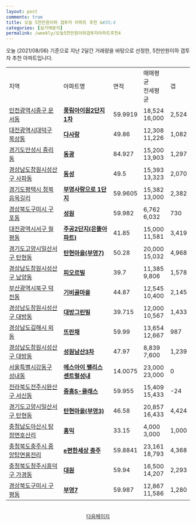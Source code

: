 ```yaml
---
layout: post
comments: true
title: 오늘 5천만원이하 갭투자 아파트 추천 &#35;4
categories: [실거래분석]
permalink: /weekly/오늘5천만원이하갭투자아파트추천4
---
```


오늘 (2021/08/06) 기준으로 지난 2달간 거래량을 바탕으로 선정한,
5천만원이하 갭투자 추천 아파트입니다.

<table class="sortable">
  <tr>
    <td>지역</td>
    <td>아파트명</td>
    <td>면적</td>
    <td>매매평균<br>전세평균</td>
    <td>갭</td>
  </tr>

  <tr class="item">
    <td><a href="/apt/인천광역시중구운서동">인천광역시중구 운서동</a></td>
    <td style="font-weight: bold;"><a href="https://search.naver.com/search.naver?query=운서동 풍림아이원2단지1차">풍림아이원2단지1차</a></td>
    <td>59.9919</td>
    <td>18,524<br>16,000</td>
    <td>2,524</td>
  </tr>

  <tr class="item">
    <td><a href="/apt/대전광역시대덕구목상동">대전광역시대덕구 목상동</a></td>
    <td style="font-weight: bold;"><a href="https://search.naver.com/search.naver?query=목상동 다사랑">다사랑</a></td>
    <td>49.86</td>
    <td>12,308<br>11,226</td>
    <td>1,082</td>
  </tr>

  <tr class="item">
    <td><a href="/apt/경기도안성시중리동">경기도안성시 중리동</a></td>
    <td style="font-weight: bold;"><a href="https://search.naver.com/search.naver?query=중리동 동광">동광</a></td>
    <td>84.927</td>
    <td>15,200<br>13,903</td>
    <td>1,297</td>
  </tr>

  <tr class="item">
    <td><a href="/apt/경상남도창원시성산구사파동">경상남도창원시성산구 사파동</a></td>
    <td style="font-weight: bold;"><a href="https://search.naver.com/search.naver?query=사파동 동성">동성</a></td>
    <td>49.5</td>
    <td>15,393<br>13,323</td>
    <td>2,070</td>
  </tr>

  <tr class="item">
    <td><a href="/apt/경기도평택시청북읍옥길리">경기도평택시 청북읍옥길리</a></td>
    <td style="font-weight: bold;"><a href="https://search.naver.com/search.naver?query=청북읍옥길리 부영사랑으로 1단지">부영사랑으로 1단지</a></td>
    <td>59.9605</td>
    <td>15,382<br>13,000</td>
    <td>2,382</td>
  </tr>

  <tr class="item">
    <td><a href="/apt/경상북도구미시구포동">경상북도구미시 구포동</a></td>
    <td style="font-weight: bold;"><a href="https://search.naver.com/search.naver?query=구포동 성원">성원</a></td>
    <td>59.982</td>
    <td>6,762<br>6,032</td>
    <td>730</td>
  </tr>

  <tr class="item">
    <td><a href="/apt/대전광역시서구월평동">대전광역시서구 월평동</a></td>
    <td style="font-weight: bold;"><a href="https://search.naver.com/search.naver?query=월평동 주공2단지(은뜰아파트)">주공2단지(은뜰아파트)</a></td>
    <td>41.85</td>
    <td>15,000<br>11,581</td>
    <td>3,419</td>
  </tr>

  <tr class="item">
    <td><a href="/apt/경기도고양시일산서구탄현동">경기도고양시일산서구 탄현동</a></td>
    <td style="font-weight: bold;"><a href="https://search.naver.com/search.naver?query=탄현동 탄현마을(부영7)">탄현마을(부영7)</a></td>
    <td>50.28</td>
    <td>20,000<br>15,032</td>
    <td>4,968</td>
  </tr>

  <tr class="item">
    <td><a href="/apt/경상남도창원시성산구남양동">경상남도창원시성산구 남양동</a></td>
    <td style="font-weight: bold;"><a href="https://search.naver.com/search.naver?query=남양동 피오르빌">피오르빌</a></td>
    <td>39.7</td>
    <td>11,385<br>9,806</td>
    <td>1,578</td>
  </tr>

  <tr class="item">
    <td><a href="/apt/부산광역시북구덕천동">부산광역시북구 덕천동</a></td>
    <td style="font-weight: bold;"><a href="https://search.naver.com/search.naver?query=덕천동 기비골마을">기비골마을</a></td>
    <td>44.87</td>
    <td>12,545<br>10,400</td>
    <td>2,145</td>
  </tr>

  <tr class="item">
    <td><a href="/apt/경상남도창원시성산구대방동">경상남도창원시성산구 대방동</a></td>
    <td style="font-weight: bold;"><a href="https://search.naver.com/search.naver?query=대방동 대방그린빌">대방그린빌</a></td>
    <td>39.715</td>
    <td>12,000<br>10,567</td>
    <td>1,433</td>
  </tr>

  <tr class="item">
    <td><a href="/apt/경상남도김해시외동">경상남도김해시 외동</a></td>
    <td style="font-weight: bold;"><a href="https://search.naver.com/search.naver?query=외동 뜨란채">뜨란채</a></td>
    <td>59.99</td>
    <td>13,654<br>12,667</td>
    <td>987</td>
  </tr>

  <tr class="item">
    <td><a href="/apt/경상남도창원시성산구대방동">경상남도창원시성산구 대방동</a></td>
    <td style="font-weight: bold;"><a href="https://search.naver.com/search.naver?query=대방동 성원남산3차">성원남산3차</a></td>
    <td>47.97</td>
    <td>8,839<br>7,600</td>
    <td>1,239</td>
  </tr>

  <tr class="item">
    <td><a href="/apt/서울특별시강동구성내동">서울특별시강동구 성내동</a></td>
    <td style="font-weight: bold;"><a href="https://search.naver.com/search.naver?query=성내동 에스아이 팰리스 센트럴성내">에스아이 팰리스 센트럴성내</a></td>
    <td>14.0075</td>
    <td>23,000<br>23,000</td>
    <td>0</td>
  </tr>

  <tr class="item">
    <td><a href="/apt/전라북도전주시완산구서신동">전라북도전주시완산구 서신동</a></td>
    <td style="font-weight: bold;"><a href="https://search.naver.com/search.naver?query=서신동 중흥S-클래스">중흥S-클래스</a></td>
    <td>59.955</td>
    <td>15,409<br>15,433</td>
    <td>-24</td>
  </tr>

  <tr class="item">
    <td><a href="/apt/경기도고양시일산서구탄현동">경기도고양시일산서구 탄현동</a></td>
    <td style="font-weight: bold;"><a href="https://search.naver.com/search.naver?query=탄현동 탄현마을(부영3)">탄현마을(부영3)</a></td>
    <td>46.58</td>
    <td>20,857<br>16,433</td>
    <td>4,424</td>
  </tr>

  <tr class="item">
    <td><a href="/apt/충청남도아산시탕정면호산리">충청남도아산시 탕정면호산리</a></td>
    <td style="font-weight: bold;"><a href="https://search.naver.com/search.naver?query=탕정면호산리 홍익">홍익</a></td>
    <td>33.15</td>
    <td>4,000<br>3,000</td>
    <td>1,000</td>
  </tr>

  <tr class="item">
    <td><a href="/apt/충청북도충주시중앙탑면용전리">충청북도충주시 중앙탑면용전리</a></td>
    <td style="font-weight: bold;"><a href="https://search.naver.com/search.naver?query=중앙탑면용전리 e편한세상 충주">e편한세상 충주</a></td>
    <td>59.8841</td>
    <td>23,161<br>18,793</td>
    <td>4,368</td>
  </tr>

  <tr class="item">
    <td><a href="/apt/충청북도청주시흥덕구가경동">충청북도청주시흥덕구 가경동</a></td>
    <td style="font-weight: bold;"><a href="https://search.naver.com/search.naver?query=가경동 대원">대원</a></td>
    <td>59.94</td>
    <td>16,500<br>14,207</td>
    <td>2,293</td>
  </tr>

  <tr class="item">
    <td><a href="/apt/경상북도구미시구평동">경상북도구미시 구평동</a></td>
    <td style="font-weight: bold;"><a href="https://search.naver.com/search.naver?query=구평동 부영7">부영7</a></td>
    <td>59.987</td>
    <td>12,867<br>11,586</td>
    <td>1,280</td>
  </tr>

</table>
<br>
<center><a href="/weekly/오늘5천만원이하갭투자아파트추천5">다음페이지</a></center>
<br><br>
